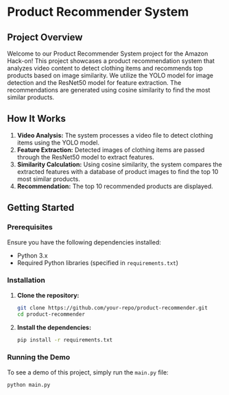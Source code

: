 # Product Recommender System

## Project Overview

Welcome to our Product Recommender System project for the Amazon Hack-on! This project showcases a product recommendation system that analyzes video content to detect clothing items and recommends top products based on image similarity. We utilize the YOLO model for image detection and the ResNet50 model for feature extraction. The recommendations are generated using cosine similarity to find the most similar products.

## How It Works

1. **Video Analysis:** The system processes a video file to detect clothing items using the YOLO model.
2. **Feature Extraction:** Detected images of clothing items are passed through the ResNet50 model to extract features.
3. **Similarity Calculation:** Using cosine similarity, the system compares the extracted features with a database of product images to find the top 10 most similar products.
4. **Recommendation:** The top 10 recommended products are displayed.

## Getting Started

### Prerequisites

Ensure you have the following dependencies installed:

- Python 3.x
- Required Python libraries (specified in `requirements.txt`)

### Installation

1. **Clone the repository:**

    ```sh
    git clone https://github.com/your-repo/product-recommender.git
    cd product-recommender
    ```

2. **Install the dependencies:**

    ```sh
    pip install -r requirements.txt
    ```

### Running the Demo

To see a demo of this project, simply run the `main.py` file:

```sh
python main.py


